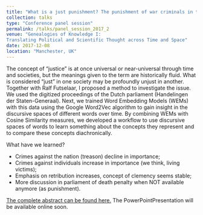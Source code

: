 ```yaml
---
title: "What is a just punishment? The punishment of war criminals in the Netherlands, 1945-1975"
collection: talks
type: "Conference panel session"
permalink: /talks/panel_session_2017_2
venue: "Genealogies of Knowledge I:
Translating Political and Scientific Thought across Time and Space"
date: 2017-12-08
location: "Manchester, UK"
---
```


The concept of “justice” is at once universal or near-universal through time and societies, but the meanings given to the term are historically fluid. What is considered “just” in one society may be profoundly unjust in another. Together with Ralf Futselaar, I proposed a method to investigate the issue. We used the digitized proceedings of the Dutch parliament (Handelingen der Staten-Generaal). Next, we trained Word Embedding Models (WEMs) with this data using the Google Word2Vec algorithm to gain insight in the discursive spaces of different words over time. By combining WEMs with Cosine Similarity measures, we developed a workflow to use discursive spaces of words to learn something about the concepts they represent and to compare these concepts diachronically.

What have we learned?
- Crimes against the nation (treason) decline in importance;
- Crimes against individuals increase in importance (we think, living victims);
- Emphasis on retribution increases, concept of clemency seems stable;
- More discussion in parliament of death penalty when NOT available anymore (as punishment).

[The complete abstract can be found here.](http://genealogiesofknowledge.net/gok2017conference/abstracts/#individual)
The PowerPointPresentation will be available online soon.
